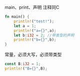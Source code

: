 main、print、声明
注释同C
```rust
fn main() {
    println!("test!");
    let a = 1;
    println!("a={}",a);
    let b:i32 = 2; //带类型的声明
    println!("b={}",b);
}
```

常量，必须大写，必须带类型
```rust
const B:i32 = 1;
println!("B={}",B);
```

